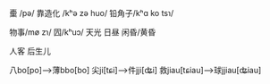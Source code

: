 㯱 /pə/	靠造化 /kʰə zə huo/	铅角子/kʰɑ ko tsɿ/

物事/mø zɿ/	囥/kʰuɔ/	天光	日昼	闲昏/黄昏

人客	后生儿



八bo[po]-->薄bbo[bo]	尖ji[tɕi]-->件jji[ʥi]	救jiau[tɕiau]-->球jjiau[ʥiau]